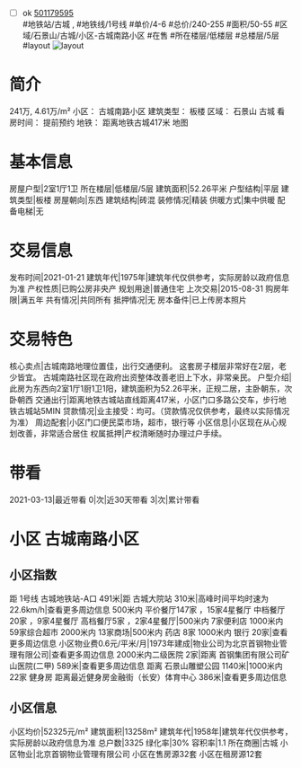 - [ ] ok [501179595](https://bj.5i5j.com/ershoufang/501179595.html)  
 #地铁站/古城 ,  #地铁线/1号线
#单价/4-6 #总价/240-255 #面积/50-55   #区域/石景山/古城/小区-古城南路小区 #在售 #所在楼层/低楼层 #总楼层/5层 #layout 
![layout](http://image2a.5i5j.com/bdir/layout/a41b82a39d4f4bd78ffbd3725cf3a384.jpg_P5.jpg) 
# 简介 
 241万,  4.61万/m² 
小区： 古城南路小区
建筑类型： 板楼
区域： 石景山 古城
看房时间： 提前预约
地铁： 距离地铁古城417米 地图
# 基本信息 
 房屋户型|2室1厅1卫
所在楼层|低楼层/5层
建筑面积|52.26平米
户型结构|平层
建筑类型|板楼
房屋朝向|东西
建筑结构|砖混
装修情况|精装
供暖方式|集中供暖
配备电梯|无
# 交易信息 
 发布时间|2021-01-21
建筑年代|1975年|建筑年代仅供参考，实际房龄以政府信息为准
产权性质|已购公房非央产
规划用途|普通住宅
上次交易|2015-08-31
购房年限|满五年
共有情况|共同所有
抵押情况|无
房本备件|已上传房本照片
# 交易特色 
 核心卖点|古城南路地理位置佳，出行交通便利。
这套房子楼层非常好在2层，老少皆宜。
古城南路社区现在政府出资整体改善老旧上下水，非常亲民。
户型介绍|此房为东西向2室1厅1厨1卫1阳，建筑面积为52.26平米，正规二居，主卧朝东，次卧朝西
交通出行|距离地铁古城站直线距离417米，小区门口多路公交车，步行地铁古城站5MIN
贷款情况|业主接受：均可。（贷款情况仅供参考，最终以实际情况为准）
周边配套|小区门口便民菜市场，超市，银行等
小区信息|小区现在从心规划改善，非常适合居住
权属抵押|产权清晰随时办理过户手续。
# 带看 
 2021-03-13|最近带看	 0|次|近30天带看	 3|次|累计带看
# 小区 古城南路小区
## 小区指数 
 距 1号线 古城地铁站-A口 491米|距 古城大院站 310米|高峰时间平均时速为22.6km/h|查看更多周边信息
500米内 平价餐厅147家 ，15家4星餐厅
中档餐厅20家 ，9家4星餐厅
高档餐厅5家 ，2家4星餐厅|500米内 7家便利店
1000米内 59家综合超市
2000米内 13家商场|500米内 药店 8家
1000米内 银行 20家|查看更多周边信息
小区物业费0.6元/平米/月|1973年建成|物业公司为北京首钢物业管理有限公司|查看更多周边信息
2000米内二级医院 2家|距离 首钢集团有限公司矿山医院(二甲)  589米|查看更多周边信息
距离 石景山雕塑公园 1140米|1000米内 22家 健身房
距离最近健身房金融街（长安）体育中心 386米|查看更多周边信息
## 小区信息 
 小区均价|52325元/m²
建筑面积|13258m²
建筑年代|1958年|建筑年代仅供参考，实际房龄以政府信息为准
总户数|3325
绿化率|30%
容积率|1.1
所在商圈|古城
小区物业|北京首钢物业管理有限公司
小区在售房源32套
小区在租房源12套
